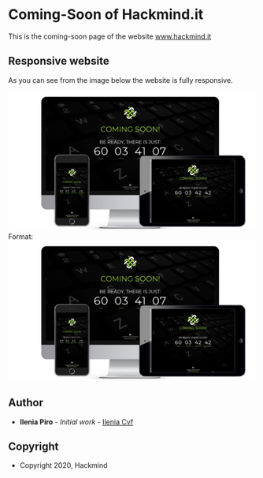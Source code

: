 # Coming-Soon of Hackmind.it

This is the coming-soon page of the website www.hackmind.it

## Responsive website

As you can see from the image below the website is fully responsive.

![Hackmind Coming-soon](/cs-hackmind-done.png)
Format: ![Hackmind Coming-soon](https://github.com/ileniapiro/coming-soon_hackmind/raw/master/cs-hackmind-done.png)

## Author

* **Ilenia Piro** - *Initial work* - [Ilenia Cvf](https://github.com/ileniapiro)

## Copyright

* Copyright 2020, Hackmind
